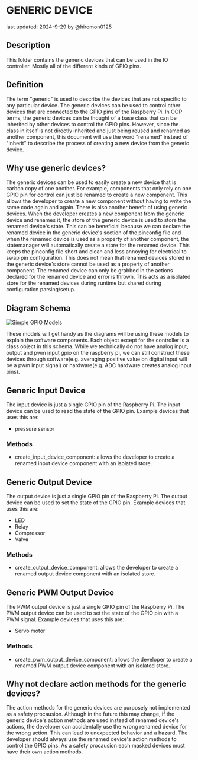 # GENERIC DEVICE
last updated: 2024-9-29
by @hiromon0125

## Description
This folder contains the generic devices that can be used in the IO controller. Mostly all of the different kinds of GPIO pins.

## Definition
The term "generic" is used to describe the devices that are not specific to any particular device. The generic devices can be used to control other devices that are connected to the GPIO pins of the Raspberry Pi. In OOP terms, the generic devices can be thought of a base class that can be inherited by other devices to control the GPIO pins. However, since the class in itself is not directly inherited and just being reused and renamed as another component, this document will use the word "renamed" instead of "inherit" to describe the process of creating a new device from the generic device.

## Why use generic devices?
The generic devices can be used to easily create a new device that is carbon copy of one another. For example, components that only rely on one GPIO pin for control can just be renamed to create a new component. This allows the developer to create a new component without having to write the same code again and again. There is also another benefit of using generic devices. When the developer creates a new component from the generic device and renames it, the store of the generic device is used to store the renamed device's state. This can be beneficial because we can declare the renamed device in the generic device's section of the pinconfig file and when the renamed device is used as a property of another component, the statemanager will automatically create a store for the renamed device. This keeps the pinconfig file short and clean and less annoying for electrical to swap pin configuration. This does not mean that renamed devices stored in the generic device's store cannot be used as a property of another component. The renamed device can only be grabbed in the actions declared for the renamed device and error is thrown. This acts as a isolated store for the renamed devices during runtime but shared during configuration parsing/setup.

## Diagram Schema
![Simple GPIO Models](https://github.com/user-attachments/assets/1038cbbe-bd02-437a-8147-2c0293b22f87)

These models will get handy as the diagrams will be using these models to explain the software components.
Each object except for the controller is a class object in this schema. While we technically do not have analog input, output and pwm input gpio on the raspberry pi, we can still construct these devices through software(e.g. averaging positive value on digital input will be a pwm input signal) or hardware(e.g. ADC hardware creates analog input pins).

## Generic Input Device
The input device is just a single GPIO pin of the Raspberry Pi.
The input device can be used to read the state of the GPIO pin.
Example devices that uses this are:
- pressure sensor

### Methods
* create_input_device_component: allows the developer to create a renamed input device component with an isolated store.

## Generic Output Device
The output device is just a single GPIO pin of the Raspberry Pi.
The output device can be used to set the state of the GPIO pin.
Example devices that uses this are:
- LED
- Relay
- Compressor
- Valve

### Methods
* create_output_device_component: allows the developer to create a renamed output device component with an isolated store.

## Generic PWM Output Device
The PWM output device is just a single GPIO pin of the Raspberry Pi. The PWM output device can be used to set the state of the GPIO pin with a PWM signal.
Example devices that uses this are:
- Servo motor

### Methods
* create_pwm_output_device_component: allows the developer to create a renamed PWM output device component with an isolated store.

## Why not declare action methods for the generic devices?
The action methods for the generic devices are purposely not implemented as a safety procausion. Although in the future this may change, if the generic device's action methods are used instead of renamed device's actions, the developer can accidentally use the wrong renamed device for the wrong action. This can lead to unexpected behavior and a hazard. The developer should always use the renamed device's action methods to control the GPIO pins. As a safety procausion each masked devices must have their own action methods.
